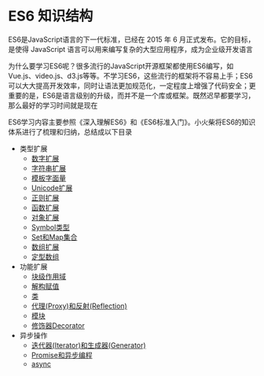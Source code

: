 # ES6 知识结构

ES6是JavaScript语言的下一代标准，已经在 2015 年 6 月正式发布。它的目标，是使得 JavaScript 语言可以用来编写复杂的大型应用程序，成为企业级开发语言

为什么要学习ES6呢？很多流行的JavaScript开源框架都使用ES6编写，如Vue.js、video.js、d3.js等等。不学习ES6，这些流行的框架将不容易上手；ES6可以大大提高开发效率，同时让语法更加规范化，一定程度上增强了代码安全；更重要的是，ES6是语言级别的升级，而并不是一个库或框架。既然迟早都要学习，那么最好的学习时间就是现在

ES6学习内容主要参照《深入理解ES6》和《ES6标准入门》。小火柴将ES6的知识体系进行了梳理和归纳，总结成以下目录

  * 类型扩展
      * [数字扩展](typeExtension/numberExtension.md)
      * [字符串扩展](typeExtension/stringExtension.md)
      * [模板字面量](typeExtension/templateLiteral.md)
      * [Unicode扩展](typeExtension/unicodeExtension.md)
      * [正则扩展](typeExtension/regExpExtension.md)
      * [函数扩展](typeExtension/functionExtension.md)
      * [对象扩展](typeExtension/objectExtension.md)
      * [Symbol类型](typeExtension/symbol.md)
      * [Set和Map集合](typeExtension/setAndMap.md)
      * [数组扩展](typeExtension/arrayExtension.md)
      * [定型数组](typeExtension/arrayBuffer.md)
  * 功能扩展
      * [块级作用域](abilityExtension/blockScope.md)
      * [解构赋值](abilityExtension/destructuring.md)
      * [类](abilityExtension/class.md)
      * [代理(Proxy)和反射(Reflection)](abilityExtension/proxyAndReflection.md)
      * [模块](abilityExtension/module.md)
      * [修饰器Decorator](abilityExtension/decorator.md)
  * 异步操作 
      * [迭代器(Iterator)和生成器(Generator)](async/IteratorAndGenerator.md)
      * [Promise和异步编程](async/promise.md)
      * [async](async/async.md)